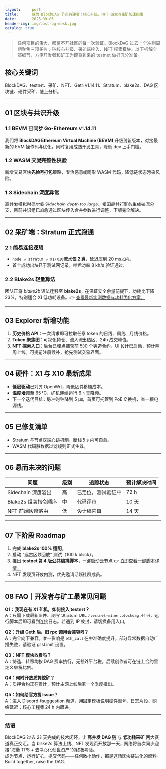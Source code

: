 ```yaml
---
layout:     post
title:      成为 BlockDAG 节点共建者：核心升级、NFT 研究与采矿加速指南
date:       2025-09-05
header-img: img/post-bg-desk.jpg
catalog: true
---
```


> 任何项目的伟大，都离不开社区的每一次验证。BlockDAG 过去一个冲刺周期聚焦三项任务：链核心升级、采矿端接入、NFT 探索模块。以下拆解全部细节，方便开发者和矿工为即将到来的 testnet 做好充分准备。

## 核心关键词  
BlockDAG、testnet、采矿、NFT、Geth v1.14.11、Stratum、blake2s、DAG 区块链、硬件采矿、链上分析。

---

## 01 区块与共识升级

### 1.1 BEVM 已同步 Go-Ethereum v1.14.11  
我们将 **BlockDAG Ethereum Virtual Machine (BEVM)** 升级到新版本，对接最新的 EVM 操作码与优化，同时复用成熟开发工具，降低 dev 上手门槛。

### 1.2 WASM 交易完整性校验  
新增交易区块**先检再打包**策略，专治恶意或畸形 WASM 代码，降低链状态污染风险。

### 1.3 Sidechain 深度异常  
高并发模拟时偶尔报 *Sidechain depth too large*。根因是并行事务生成较深分支，目前共识组已加急通过区块传入合并参数进行调整，下版完全解决。

---

## 02 采矿端：Stratum 正式跑通

### 2.1 简易连接逻辑  
- `node ⇄ stratum ⇄ X1/X10`**流水仅 2 跳**，延迟压到 20 ms以内。  
- 首个成功出块已于测试网记录，哈希功率 8 kh/s 验证通过。

### 2.2 Blake2s 轻量算法  
团队正将 *blake2b* 语法迁移至 **blake2s**，在保证安全余量前提下，功耗比下降 23%，特别适合 X1 低功耗设备。👉 [查看最新实测数据与功耗优化方案。](https://okxdog.com/)

---

## 03 Explorer 新增功能

1. **历史价格 API**：一次请求即可拉取任意 token 的日线、周线、月线价格。  
2. **Token 聚焦图**：可视化持仓、流入流出热区、24h 成交峰值。  
3. **NFT 探索入口**：后台已埋点捕获前 500 个铸造合约，UI 设计已启动，预计两周上线。可提前注册候补，抢先测试交易界面。

---

## 04 硬件：X1 与 X10 最新成果  
- **低层驱动**已对齐 OpenWrt，降低固件移植成本。  
- **温度墙**调至 65 ℃，矿机连续运行 6 h 无降频。  
- 下一个迭代目标：脉冲时钟降到 5 μs，首页可托管到 PoE 交换机，省一根电源线。

---

## 05 已修复清单

- Stratum 与节点双端心跳机制，断线 5 s 内可自愈。  
- WASM 代码脏数据过滤规则正式生效。  

---

## 06 悬而未决的问题

| 问题 | 级别 | 追踪状态 | 预计解决时间 |
| --- | --- | --- | --- |
| Sidechain 深度溢出 | 高 | 已定位，测试验证中 | 72 h |
| Blake2s 组装指令顺序 | 中 | 代码评审 | 10 天 |
| NFT 前端灰度路由 | 低 | 设计稿内审 | 14 天 |

---

## 07 下阶段 Roadmap

1. 完成 **blake2s 100% 适配**。  
2. 启动 “远古区块回放” 测试（100 k block）。  
3. 推出 **testnet 第 4 版公共编排脚本**，一键启动云节点 👉 [立即查看一键脚本详情。](https://okxdog.com/)  
4. NFT 发现页开放内测，优先邀请活跃社群成员。  

---

## 08 FAQ｜开发者与矿工最常见问题

**Q1：我现在有 X1 矿机，如何接入 testnet？**  
A：只需下载最新固件、刷写 Stratum URL `/testnet-miner.blockdag:4444`，运行脚本后即可看到连接日志。若遇到 IP 被封，请切换备用入口。

**Q2：升级 Geth 后，旧 rpc 调用会兼容吗？**  
A：完全向下兼容。唯一影响是 `eth_call` 在中准确度提升，部分异常数据自动广播失败，请验证 gasLimit 设置。

**Q3：NFT 模块收费吗？**  
A：铸造、转移均按 DAG 费率执行，无额外平台税。后续创作者可在链上合约里定义版税比例。

**Q4：何时开放质押挖矿？**  
A：质押合约正在审计，预计主网上线后第一个季度推出。

**Q5：如何给官方提 Issue？**  
A：进入 Discord #suggestion 频道，用固定模板说明硬件型号、日志片段、网络延迟；核心工程师 24 h 内跟进。

---

### 结语

BlockDAG 过去 28 天完成的技术闭环，让 **高并发 DAG 链** 与 **低功耗采矿** 两大赛道真正交汇。当 blake2s 算法上线、NFT 发现页开放那一天，网络将首次同步迎接“海量 TPS + 去中心化创世资产”的终极考验。  
成为节点、运行矿机、提交代码——任何微小动作，都是这场区块链进化的燃料。  
Build together, raise the DAG.